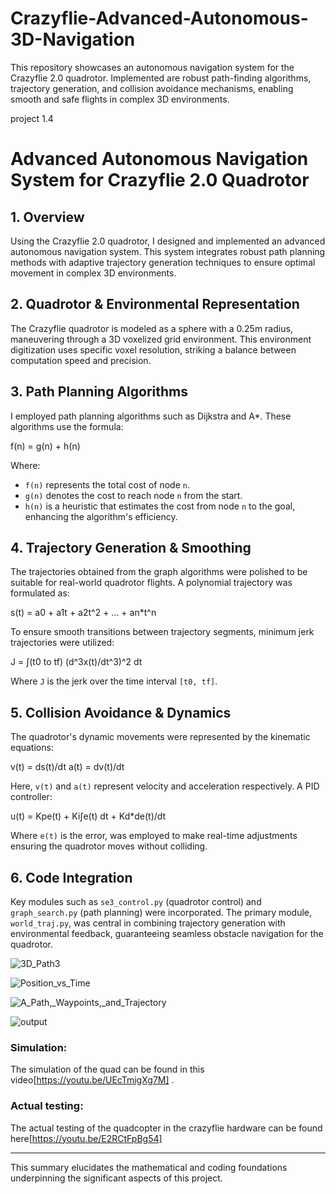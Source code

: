 # Crazyflie-Advanced-Autonomous-3D-Navigation
This repository showcases an autonomous navigation system for the Crazyflie 2.0 quadrotor. Implemented are robust path-finding algorithms, trajectory generation, and collision avoidance mechanisms, enabling smooth and safe flights in complex 3D environments.

project 1.4

# Advanced Autonomous Navigation System for Crazyflie 2.0 Quadrotor

## 1. Overview

Using the Crazyflie 2.0 quadrotor, I designed and implemented an advanced autonomous navigation system. This system integrates robust path planning methods with adaptive trajectory generation techniques to ensure optimal movement in complex 3D environments.

## 2. Quadrotor & Environmental Representation

The Crazyflie quadrotor is modeled as a sphere with a 0.25m radius, maneuvering through a 3D voxelized grid environment. This environment digitization uses specific voxel resolution, striking a balance between computation speed and precision.

## 3. Path Planning Algorithms

I employed path planning algorithms such as Dijkstra and A*. These algorithms use the formula:

f(n) = g(n) + h(n)


Where:
- `f(n)` represents the total cost of node `n`.
- `g(n)` denotes the cost to reach node `n` from the start.
- `h(n)` is a heuristic that estimates the cost from node `n` to the goal, enhancing the algorithm's efficiency.

## 4. Trajectory Generation & Smoothing

The trajectories obtained from the graph algorithms were polished to be suitable for real-world quadrotor flights. A polynomial trajectory was formulated as:

s(t) = a0 + a1t + a2t^2 + ... + an*t^n


To ensure smooth transitions between trajectory segments, minimum jerk trajectories were utilized:

J = ∫(t0 to tf) (d^3x(t)/dt^3)^2 dt


Where `J` is the jerk over the time interval `[t0, tf]`.

## 5. Collision Avoidance & Dynamics

The quadrotor's dynamic movements were represented by the kinematic equations:

v(t) = ds(t)/dt
a(t) = dv(t)/dt


Here, `v(t)` and `a(t)` represent velocity and acceleration respectively. A PID controller:


u(t) = Kpe(t) + Ki∫e(t) dt + Kd*de(t)/dt


Where `e(t)` is the error, was employed to make real-time adjustments ensuring the quadrotor moves without colliding.

## 6. Code Integration

Key modules such as `se3_control.py` (quadrotor control) and `graph_search.py` (path planning) were incorporated. The primary module, `world_traj.py`, was central in combining trajectory generation with environmental feedback, guaranteeing seamless obstacle navigation for the quadrotor.

![3D_Path3](https://github.com/Saibernard/Crazyflie-Advanced-Autonomous-3D-Navigation/assets/112599512/1ef46b50-c086-4450-9a1b-29050ada85f1)

![Position_vs_Time](https://github.com/Saibernard/Crazyflie-Advanced-Autonomous-3D-Navigation/assets/112599512/d55a2a79-9dff-4762-b8f1-002df6744ad4)

![A_Path,_Waypoints,_and_Trajectory](https://github.com/Saibernard/Crazyflie-Advanced-Autonomous-3D-Navigation/assets/112599512/7657b577-24b6-49c8-a5e6-4773c9f1b81e)


![output](https://github.com/Saibernard/Crazyflie-Advanced-Autonomous-3D-Navigation/assets/112599512/248d1a64-6fee-4c7d-884e-ec0e4ac0d183)




### Simulation:

The simulation of the quad can be found in this video[https://youtu.be/UEcTmigXg7M] .

### Actual testing:

The actual testing of the quadcopter in the crazyflie hardware can be found here[https://youtu.be/E2RCtFpBg54]




---

This summary elucidates the mathematical and coding foundations underpinning the significant aspects of this project.

